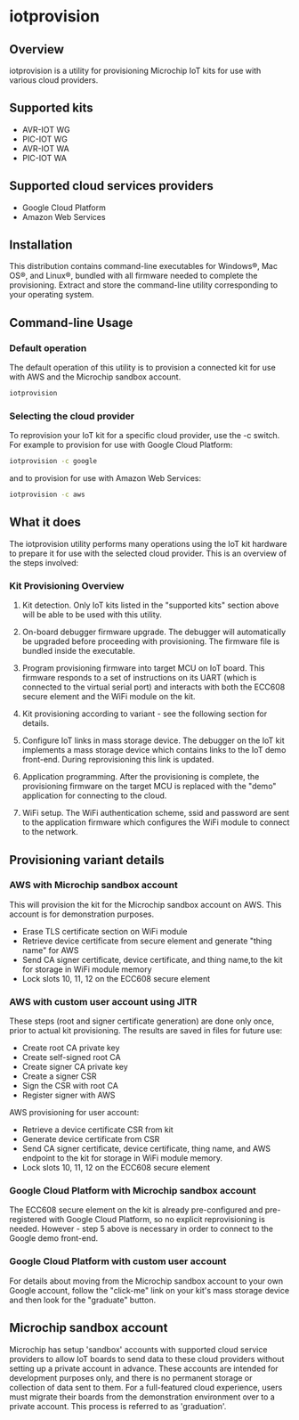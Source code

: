 # iotprovision

## Overview
iotprovision is a utility for provisioning Microchip IoT kits for use with various cloud providers.

## Supported kits
- AVR-IOT WG
- PIC-IOT WG
- AVR-IOT WA
- PIC-IOT WA

## Supported cloud services providers
- Google Cloud Platform
- Amazon Web Services

## Installation
This distribution contains command-line executables for Windows®, Mac OS®, and Linux®, bundled with all firmware needed to complete the provisioning.
Extract and store the command-line utility corresponding to your operating system.

## Command-line Usage

### Default operation
The default operation of this utility is to provision a connected kit for use with AWS and the Microchip sandbox account.
```sh
iotprovision
```

### Selecting the cloud provider
To reprovision your IoT kit for a specific cloud provider, use the -c switch.  For example to provision for use with Google Cloud Platform:
```sh
iotprovision -c google
```
and to provision for use with Amazon Web Services:
```sh
iotprovision -c aws
```
## What it does
The iotprovision utility performs many operations using the IoT kit hardware to prepare it for use with the selected cloud provider. This is an overview of the steps involved:

### Kit Provisioning Overview

1. Kit detection.  Only IoT kits listed in the "supported kits" section above will be able to be used with this utility.

2. On-board debugger firmware upgrade.  The debugger will automatically be upgraded before proceeding with provisioning.  The firmware file is bundled inside the executable.

3. Program provisioning firmware into target MCU on IoT board.  This firmware responds to a set of instructions on its UART (which is connected to the virtual serial port) and interacts with both the ECC608 secure element and the WiFi module on the kit.

4. Kit provisioning according to variant - see the following section for details.

5. Configure IoT links in mass storage device.  The debugger on the IoT kit implements a mass storage device which contains links to the IoT demo front-end.  During reprovisioning this link is updated.

6. Application programming.  After the provisioning is complete, the provisioning firmware on the target MCU is replaced with the "demo" application for connecting to the cloud.

7. WiFi setup. The WiFi authentication scheme, ssid and password are sent to the application firmware which configures the WiFi module to connect to the network.

## Provisioning variant details
### AWS with Microchip sandbox account
This will provision the kit for the Microchip sandbox account on AWS.  This account is for demonstration purposes.  
- Erase TLS certificate section on WiFi module
- Retrieve device certificate from secure element and generate "thing name" for AWS
- Send CA signer certificate, device certificate, and thing name,to the kit for storage in WiFi module memory
- Lock slots 10, 11, 12 on the ECC608 secure element

### AWS with custom user account using JITR
These steps (root and signer certificate generation) are done only once, prior to actual kit provisioning.  The results are saved in files for future use:
- Create root CA private key
- Create self-signed root CA
- Create signer CA private key
- Create a signer CSR
- Sign the CSR with root CA
- Register signer with AWS

AWS provisioning for user account:
- Retrieve a device certificate CSR from kit
- Generate device certificate from CSR
- Send CA signer certificate, device certificate, thing name, and AWS endpoint to the kit for storage in WiFi module memory.
- Lock slots 10, 11, 12 on the ECC608 secure element

### Google Cloud Platform with Microchip sandbox account
The ECC608 secure element on the kit is already pre-configured and pre-registered with Google Cloud Platform, so no explicit reprovisioning is needed.
However - step 5 above is necessary in order to connect to the Google demo front-end.

### Google Cloud Platform with custom user account
For details about moving from the Microchip sandbox account to your own Google account, follow the "click-me" link on your kit's mass storage device and then look for the "graduate" button.

## Microchip sandbox account
Microchip has setup 'sandbox' accounts with supported cloud service providers to allow IoT boards to send data to these cloud providers without setting up a private account in advance.  These accounts are intended for development purposes only, and there is no permanent storage or collection of data sent to them.  For a full-featured cloud experience, users must migrate their boards from the demonstration environment over to a private account.  This process is referred to as 'graduation'.